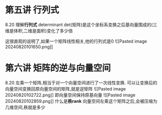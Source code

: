 # 第五讲 行列式

8.20
理解**行列式** determinant
det(矩阵)是这个坐标系变换之后基向量围成的(三维是体积,二维是面积)变化了多少倍

这很直观的说明了,如果一个矩阵线性相关,他的行列式是0
![[Pasted image 20240820101650.png]]

# 第六讲 矩阵的逆与向量空间

8.20
左乘一个矩阵,相当于对一个向量空间进行了一次线性变换.
可以让变换后的向量空间变换回原向量空间的矩阵,就是逆矩阵
![[Pasted image 20240820102722.png]]
即向量空间保持原基向量
![[Pasted image 20240820102859.png]]
什么是**秩rank**
向量空间左乘这个矩阵之后,会被压缩为几维空间,秩就是多少